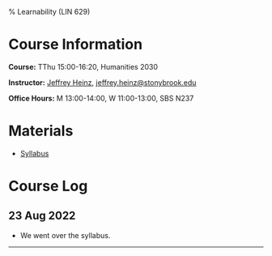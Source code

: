 % Learnability (LIN 629)

# Course Information

**Course:** TThu 15:00-16:20, Humanities 2030

**Instructor:** [Jeffrey Heinz](http://jeffreyheinz.net/), [jeffrey.heinz@stonybrook.edu](mailto:jeffrey.heinz@stonybrook.edu)

**Office Hours:** M 13:00-14:00, W 11:00-13:00, SBS N237

# Materials

* [Syllabus](materials/learnability-LIN629-22F-Heinz.pdf)

# Course Log

## 23 Aug 2022

* We went over the syllabus.


-------------------------------------------------------------------------------
